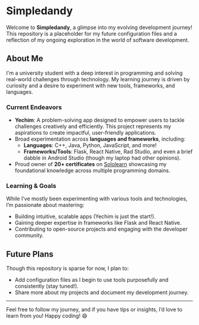 # Simpledandy

Welcome to **Simpledandy**, a glimpse into my evolving development journey! This repository is a placeholder for my future configuration files and a reflection of my ongoing exploration in the world of software development.

## About Me

I'm a university student with a deep interest in programming and solving real-world challenges through technology. My learning journey is driven by curiosity and a desire to experiment with new tools, frameworks, and languages.

### Current Endeavors
- **Yechim**: A problem-solving app designed to empower users to tackle challenges creatively and efficiently. This project represents my aspirations to create impactful, user-friendly applications.
- Broad experimentation across **languages and frameworks**, including:
  - **Languages**: C++, Java, Python, JavaScript, and more!
  - **Frameworks/Tools**: Flask, React Native, Rad Studio, and even a brief dabble in Android Studio (though my laptop had other opinions).  
- Proud owner of **20+ certificates** on [Sololearn](https://www.sololearn.com) showcasing my foundational knowledge across multiple programming domains.

### Learning & Goals
While I’ve mostly been experimenting with various tools and technologies, I’m passionate about mastering:
- Building intuitive, scalable apps (Yechim is just the start!).
- Gaining deeper expertise in frameworks like Flask and React Native.
- Contributing to open-source projects and engaging with the developer community.

## Future Plans
Though this repository is sparse for now, I plan to:
- Add configuration files as I begin to use tools purposefully and consistently (stay tuned!).
- Share more about my projects and document my development journey.

---

Feel free to follow my journey, and if you have tips or insights, I’d love to learn from you! Happy coding! 😄


<!---
simpledandy/simpledandy is a ✨ special ✨ repository because its `README.md` (this file) appears on your GitHub profile.
You can click the Preview link to take a look at your changes.
--->
